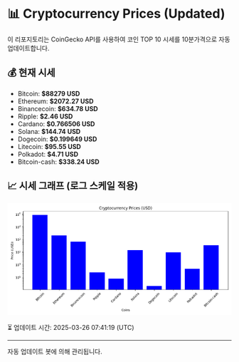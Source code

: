 
# 📊 Cryptocurrency Prices (Updated)

이 리포지토리는 CoinGecko API를 사용하여 코인 TOP 10 시세를 10분가격으로 자동 업데이트합니다.

## 💰 현재 시세
- Bitcoin: **$88279 USD**
- Ethereum: **$2072.27 USD**
- Binancecoin: **$634.78 USD**
- Ripple: **$2.46 USD**
- Cardano: **$0.766506 USD**
- Solana: **$144.74 USD**
- Dogecoin: **$0.199649 USD**
- Litecoin: **$95.55 USD**
- Polkadot: **$4.71 USD**
- Bitcoin-cash: **$338.24 USD**

## 📈 시세 그래프 (로그 스케일 적용)
![Crypto Prices](crypto_prices.png)

⏳ 업데이트 시간: 2025-03-26 07:41:19 (UTC)

---
자동 업데이트 봇에 의해 관리됩니다.
